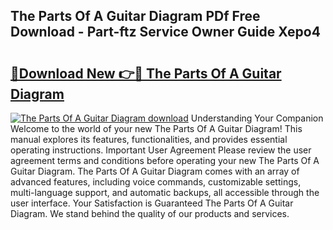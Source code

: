## The Parts Of A Guitar Diagram PDf Free Download - Part-ftz Service Owner Guide Xepo4

# <h2><a href="http://dfoju2.blite.top/?on=The+Parts+Of+A+Guitar+Diagram">🔗Download New 👉🔴 The Parts Of A Guitar Diagram</a></h2>

[![The Parts Of A Guitar Diagram download](https://i.imgur.com/lujVjoI.png)](http://dfoju2.blite.top/?on=The+Parts+Of+A+Guitar+Diagram)
Understanding Your Companion Welcome to the world of your new The Parts Of A Guitar Diagram! This manual explores its features, functionalities, and provides essential operating instructions. Important User Agreement Please review the user agreement terms and conditions before operating your new The Parts Of A Guitar Diagram. The Parts Of A Guitar Diagram comes with an array of advanced features, including voice commands, customizable settings, multi-language support, and automatic backups, all accessible through the user interface. Your Satisfaction is Guaranteed The Parts Of A Guitar Diagram. We stand behind the quality of our products and services.
